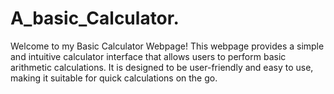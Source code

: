 # A_basic_Calculator.



Welcome to my Basic Calculator Webpage! This webpage provides a simple and intuitive calculator interface that allows users to perform basic arithmetic calculations. It is designed to be user-friendly and easy to use, making it suitable for quick calculations on the go.
